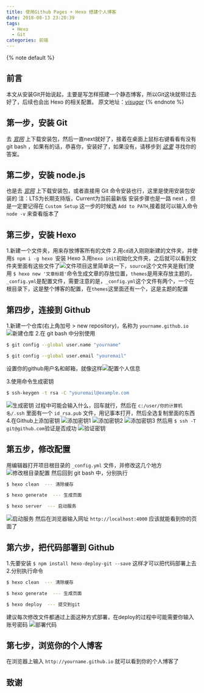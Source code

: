 ```yaml
---
title: 使用Github Pages + Hexo 搭建个人博客
date: 2018-08-13 23:20:39
tags:
  - Hexo
  - Git
categories: 前端
---
```


{% note default %}
## 前言
本文从安装Git开始说起，主要是写怎样搭建一个静态博客，所以Git这块就带过去好了，后续也会出 Hexo 的相关配置。
原文地址：*[visugar](http://visugar.com/2017/05/04/20170504SetUpHexoBlog/)*
{% endnote %}
<!-- more -->
## 第一步，安装 Git

去 *[官网](https://gitforwindows.org/)* 上下载安装包，然后一直next就好了，接着在桌面上鼠标右键看看有没有 git bash ，如果有的话，恭喜你，安装好了，如果没有，请移步到 *[这里](http://www.baidu.com/)* 寻找你的答案。

## 第二步，安装 node.js

也是去 *[官网](https://nodejs.org/en/)* 上下载安装包，或者直接用 Git 命令安装也行，这里是使用安装包安装的
注：LTS为长期支持版，Current为当前最新版
安装步骤也是一路 next ，但是一定要记得在 `Custom Setup` 这一步的时候选 `Add to PATH`,接着就可以输入命令 `node -v` 来查看版本了

## 第三步，安装 Hexo

1.新建一个文件夹，用来存放博客所有的文件
2.用`cd`进入刚刚新建的文件夹，并使用`$ npm i -g hexo `安装 Hexo
3.用`hexo init`初始化文件夹，之后就可以看到文件夹里面有这些文件了![文件项目](https://i.loli.net/2018/08/14/5b72e4003fcf7.png)这里简单说一下，`source`这个文件夹是我们使用 `$ hexo new '文章标题'`命令生成文章的存放位置，`themes`是用来存放主题的，`_config.yml`是配置文件，需要注意的是，`_config.yml`这个文件有两个，一个在根目录下，这是整个博客的配置，在`themes`这里面还有一个，这是主题的配置

## 第四步，连接到 Github
1.新建一个仓库(右上角加号 > new repository)，名称为 `yourname.github.io`
![新建仓库](https://i.loli.net/2018/08/14/5b72d60d42fb0.png)
2.在 git bash 中分别使用

``` bash
$ git config --global user.name "yourname"
```

``` bash
$ git config --global user.email "youremail"
```

设置你的github用户名和邮箱，就像这样![配置个人信息](https://i.loli.net/2018/08/14/5b72d7278790a.png)

3.使用命令生成密钥

``` bash
$ ssh-keygen -t rsa -C "youremail@example.com
```
![生成密钥](https://i.loli.net/2018/08/14/5b72d9f21360a.png)
过程中可能会输入什么，回车就行，然后在 `c:/user/你的计算机名/.ssh` 里面有一个 `id_rsa.pub` 文件，用记事本打开，然后全选复制里面的东西
4.在Github上添加密钥
![添加密钥1](https://i.loli.net/2018/08/14/5b72dafa07e8c.png)
![添加密钥2](https://i.loli.net/2018/08/14/5b72db2051347.png)
![添加密钥3](https://i.loli.net/2018/08/14/5b72db443eb7b.png)
然后用 `$ ssh -T git@github.com`验证是否成功
![验证密钥](https://i.loli.net/2018/08/14/5b72db966eddb.png)

## 第五步，修改配置
用编辑器打开项目根目录的 `_config.yml` 文件，并修改这几个地方
![修改根目录配置](https://i.loli.net/2018/08/14/5b72dc1fc88b7.png)
然后回到 git bash 中，分别执行

``` bash
$ hexo clean  --- 清除缓存
```
``` bash
$ hexo generate  --- 生成页面
```
``` bash
$ hexo server  --- 启动服务
```
![启动服务](https://i.loli.net/2018/08/14/5b72dcded5f64.png)
然后在浏览器输入网址 `http://localhost:4000` 应该就能看到你的页面了

## 第六步，把代码部署到 Github
1.先要安装 `$ npm install hexo-deploy-git --save` 这样才可以把代码部署上去
2.分别执行命令
``` bash
$ hexo clean  --- 清除缓存
```
``` bash
$ hexo generate  --- 生成页面
```
``` bash
$ hexo deploy  --- 提交到git
```
建议每次修改文件都通过上面这种方式部署，在deploy的过程中可能需要你输入账号密码
![部署代码](https://i.loli.net/2018/08/14/5b72de905804e.png)

## 第七步，浏览你的个人博客
在浏览器上输入 `http://yourname.github.io` 就可以看到你的个人博客了

## 致谢
<br />
<br />
<br />
